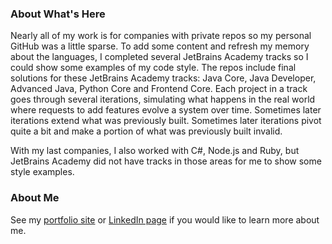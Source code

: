 ### About What's Here

Nearly all of my work is for companies with private repos so my personal GitHub was a little sparse. To add some content and refresh my memory about the languages, I completed several JetBrains Academy tracks so I could show some examples of my code style. The repos include final solutions for these JetBrains Academy tracks: Java Core, Java Developer, Advanced Java, Python Core and Frontend Core. Each project in a track goes through several iterations, simulating what happens in the real world where requests to add features evolve a system over time. Sometimes later iterations extend what was previously built. Sometimes later iterations pivot quite a bit and make a portion of what was previously built invalid.

With my last companies, I also worked with C#, Node.js and Ruby, but JetBrains Academy did not have tracks in those areas for me to show some style examples.

### About Me

See my [portfolio site](https://greg.kimnetics.com/) or [LinkedIn page](https://www.linkedin.com/in/6502a/) if you would like to learn more about me.
